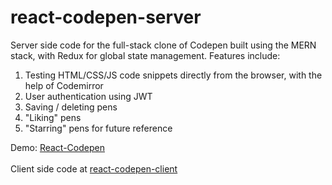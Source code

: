 
# react-codepen-server
Server side code for the full-stack clone of Codepen built using the MERN stack, with Redux for global state management. Features include:
1. Testing HTML/CSS/JS code snippets directly from the browser, with the help of Codemirror
2. User authentication using JWT
3. Saving / deleting pens
4. "Liking" pens
5. "Starring" pens for future reference

Demo: [React-Codepen](https://codepenreact.netlify.app/)
<br />
<br />
Client side code at [react-codepen-client](https://github.com/danish1804/react-codepen-client)
